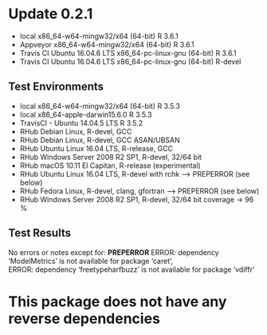 
# Update 0.2.1
* local x86_64-w64-mingw32/x64 (64-bit) R 3.6.1
* Appveyor x86_64-w64-mingw32/x64 (64-bit) R 3.6.1
* Travis CI Ubuntu 16.04.6 LTS x86_64-pc-linux-gnu (64-bit) R 3.6.1
* Travis CI Ubuntu 16.04.6 LTS x86_64-pc-linux-gnu (64-bit) R-devel


## Test Environments
* local x86_64-w64-mingw32/x64 (64-bit) R 3.5.3
* local x86_64-apple-darwin15.6.0 R 3.5.3
* TravisCI - Ubuntu 14.04.5 LTS R 3.5.2 
* RHub Debian Linux, R-devel, GCC
* RHub Debian Linux, R-devel, GCC ASAN/UBSAN
* RHub Ubuntu Linux 16.04 LTS, R-release, GCC
* RHub Windows Server 2008 R2 SP1, R-devel, 32/64 bit
* RHub macOS 10.11 El Capitan, R-release (experimental)
* RHub Ubuntu Linux 16.04 LTS, R-devel with rchk --> PREPERROR (see below)
* RHub Fedora Linux, R-devel, clang, gfortran --> PREPERROR (see below)
* RHub Windows Server 2008 R2 SP1, R-devel, 32/64 bit
coverage -> 96 %


## Test Results

No errors or notes except for:
**PREPERROR**
ERROR: dependency ‘ModelMetrics’ is not available for package ‘caret’,   
ERROR: dependency ‘freetypeharfbuzz’ is not available for package ‘vdiffr’  

# This package does not have any reverse dependencies